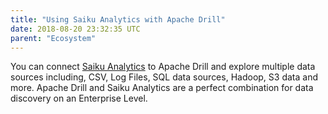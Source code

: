 ```yaml
---
title: "Using Saiku Analytics with Apache Drill"
date: 2018-08-20 23:32:35 UTC
parent: "Ecosystem"
---  
```


You can connect [Saiku Analytics](https://meteorite.bi/) to Apache Drill and explore multiple data sources including, CSV, Log Files, SQL data sources, Hadoop, S3 data and more. Apache Drill and Saiku Analytics are a perfect combination for data discovery on an Enterprise Level.

